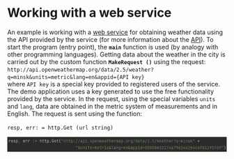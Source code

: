 # Working with a web service
An example is working with a [web service](https://openweathermap.org/ "Web service for obtaining weather data") for obtaining weather data using the API provided by the service (for more information about the [API](https://openweathermap.org/api/ "Information about the weather web service API")).
To start the program (entry point), the **`main`** function is used (by analogy with other programming languages).
Getting data about the weather in the city is carried out by the custom function **`MakeRequest ()`** using the request:  
`http://api.openweathermap.org/data/2.5/weather?q=minsk&units=metric&lang=en&appid={API key}`  
where `API key` is a special key provided to registered users of the service. The demo application uses a key generated to use the free functionality provided by the service.
In the request, using the special variables `units` and `lang`, data are obtained in the metric system of measurements and in English.
The request is sent using the function:  

`resp, err: = http.Get (url string)`  

![Http GET request](https://raw.githubusercontent.com/rednavis/golang-demos/main/weather/images/image1.png "Http GET request")


